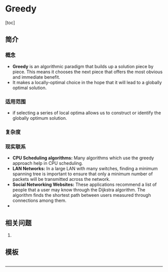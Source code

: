 # Greedy

[toc]

## 简介

### 概念

- **Greedy** is an algorithmic paradigm that builds up a solution piece by piece. This means it chooses the next piece that offers the most obvious and immediate benefit. 
- It makes a locally-optimal choice in the hope that it will lead to a globally optimal solution. 

### 适用范围

-  if selecting a series of local optima allows us to construct or identify the globally optimum solution.

### 复杂度



### 现实联系

- **CPU Scheduling algorithms:** Many algorithms which use the greedy approach help in CPU scheduling.
- **LAN Networks:** In a large LAN with many switches, finding a minimum spanning tree is important to ensure that only a minimum number of packets will be transmitted across the network.
- **Social Networking Websites:** These applications recommend a list of people that a user may know through the Dijkstra algorithm. The algorithm finds the shortest path between users measured through connections among them.
- 

## 相关问题

1. 

## 模板

```java

```



------

